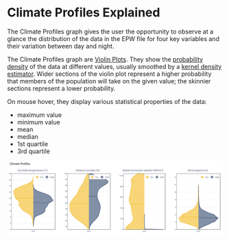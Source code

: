 # Climate Profiles Explained

The Climate Profiles graph gives the user the opportunity to observe at a glance the distribution of the data in the EPW file for four key variables and their variation between day and night.

The Climate Profiles graph are [Violin Plots](https://en.wikipedia.org/wiki/Violin\_plot). 
They show the [probability density](https://en.wikipedia.org/wiki/Probability\_density\_function) of the data at different values, usually smoothed by a [kernel density estimator](https://en.wikipedia.org/wiki/Kernel\_density\_estimator). 
Wider sections of the violin plot represent a higher probability that members of the population will take on the given value; the skinnier sections represent a lower probability.

On mouse hover, they display various statistical properties of the data:

* maximum value
* minimum value
* mean
* median
* 1st quartile
* 3rd quartile

![Climate Profiles for Jerusalem Center, ISRAEL](<../../../.gitbook/assets/image (2) (1) (1).png>)
